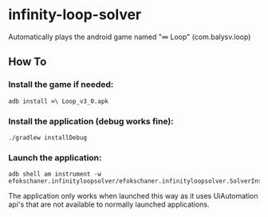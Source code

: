 # infinity-loop-solver
Automatically plays the android game named "∞ Loop" (com.balysv.loop)

## How To
### Install the game if needed:

    adb install ∞\ Loop_v3_0.apk

### Install the application (debug works fine):

    ./gradlew installDebug

### Launch the application:

    adb shell am instrument -w efokschaner.infinityloopsolver/efokschaner.infinityloopsolver.SolverInstrumentation

The application only works when launched this way as it uses UiAutomation api's that are not
available to normally launched applications.
